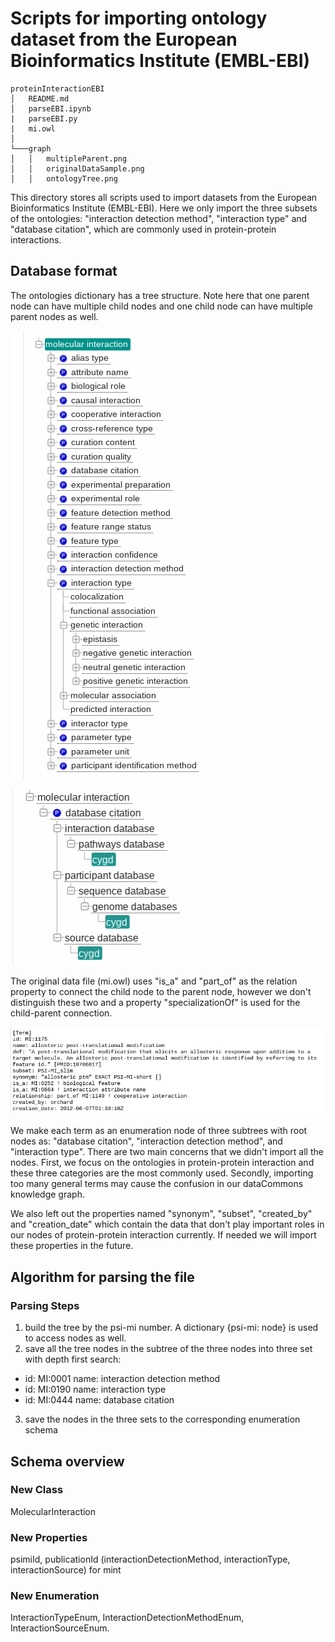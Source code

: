 # Scripts for importing ontology dataset from the European Bioinformatics Institute (EMBL-EBI)

```
proteinInteractionEBI
│   README.md
│   parseEBI.ipynb
|   parseEBI.py
|   mi.owl
│
└───graph
│   │   multipleParent.png
│   │   originalDataSample.png
│   │   ontologyTree.png

```

This directory stores all scripts used to import datasets from the European Bioinformatics Institute (EMBL-EBI). 
Here we only import the three subsets of the ontologies: "interaction detection method", "interaction type" and "database citation", which are commonly used in protein-protein interactions. 

## Database format

The ontologies dictionary has a tree structure. Note here that one parent node can have multiple child nodes and one child node can have multiple parent nodes as well.

![Tree Structure](./graph/ontologyTree.png)

![Multiple Parent Node](./graph/multipleParent.png)

The original data file (mi.owl) uses "is_a" and "part_of" as the relation property to connect the child node to the parent node, however we don't distinguish these two and a property "specializationOf" is used for the child-parent connection.

![Original Data Sample](./graph/originalDataSample.png)

We make each term as an enumeration node of three subtrees with root nodes as: "database citation", "interaction detection method", and "interaction type". There are two main concerns that we didn't import all the nodes. First, we focus on the ontologies in protein-protein interaction and these three categories are the most commonly used. Secondly, importing too many general terms may cause the confusion in our dataCommons knowledge graph. 

We also left out the properties named "synonym", "subset", "created_by" and "creation_date" which contain the data that don't play important roles in our nodes of protein-protein interaction currently. If needed we will import these properties in the future. 


## Algorithm for parsing the file

### Parsing Steps

1. build the tree by the psi-mi number. A dictionary {psi-mi: node} is used to access nodes as well. 
2. save all the tree nodes in the subtree of the three nodes into three set with depth first search: 
- id: MI:0001 name: interaction detection method 
- id: MI:0190 name: interaction type  
- id: MI:0444 name: database citation 

3. save the nodes in the three sets to the corresponding enumeration schema

## Schema overview

### New Class 

MolecularInteraction

### New Properties 

psimiId, publicationId
(interactionDetectionMethod, interactionType, interactionSource) for mint

### New Enumeration

InteractionTypeEnum, InteractionDetectionMethodEnum, InteractionSourceEnum.


